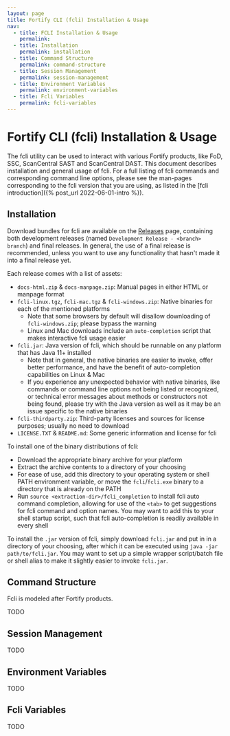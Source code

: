 ```yaml
---
layout: page
title: Fortify CLI (fcli) Installation & Usage
nav:
  - title: FCLI Installation & Usage
    permalink:
  - title: Installation
    permalink: installation
  - title: Command Structure
    permalink: command-structure
  - title: Session Management
    permalink: session-management
  - title: Environment Variables
    permalink: environment-variables
  - title: Fcli Variables
    permalink: fcli-variables
---
```


# Fortify CLI (fcli) Installation & Usage
The fcli utility can be used to interact with various Fortify products, like FoD, SSC, ScanCentral SAST and ScanCentral DAST. This document describes installation and general usage of fcli. For a full listing of fcli commands and corresponding command line options, please see the man-pages corresponding to the fcli version that you are using, as listed in the [fcli introduction]({% post_url 2022-06-01-intro %}).

## Installation

Download bundles for fcli are available on the [Releases](https://github.com/fortify-ps/fcli/releases) page, containing both development releases (named `Development Release - <branch> branch`) and final releases. In general, the use of a final release is recommended, unless you want to use any functionality that hasn't made it into a final release yet.

Each release comes with a list of assets:
- `docs-html.zip` & `docs-manpage.zip`: Manual pages in either HTML or manpage format
- `fcli-linux.tgz`, `fcli-mac.tgz` & `fcli-windows.zip`: Native binaries for each of the mentioned platforms
    - Note that some browsers by default will disallow downloading of `fcli-windows.zip`; please bypass the warning
    - Linux and Mac downloads include an `auto-completion` script that makes interactive fcli usage easier
- `fcli.jar`: Java version of fcli, which should be runnable on any platform that has Java 11+ installed
    - Note that in general, the native binaries are easier to invoke, offer better performance, and have the benefit of auto-completion capabilities on Linux & Mac
    - If you experience any unexpected behavior with native binaries, like commands or command line options not being listed or recognized, or technical error messages about methods or constructors not being found, please try with the Java version as well as it may be an issue specific to the native binaries
- `fcli-thirdparty.zip`: Third-party licenses and sources for license purposes; usually no need to download
- `LICENSE.TXT` & `README.md`: Some generic information and license for fcli

To install one of the binary distributions of fcli:
- Download the appropriate binary archive for your platform
- Extract the archive contents to a directory of your choosing
- For ease of use, add this directory to your operating system or shell PATH environment variable, or move the `fcli`/`fcli.exe` binary to a directory that is already on the PATH
- Run `source <extraction-dir>/fcli_completion` to install fcli auto command completion, allowing for use of the `<tab>` to get suggestions for fcli command and option names. You may want to add this to your shell startup script, such that fcli auto-completion is readily available in every shell

To install the `.jar` version of fcli, simply download `fcli.jar` and put in in a directory of your choosing, after which it can be executed using `java -jar path/to/fcli.jar`. You may want to set up a simple wrapper script/batch file or shell alias to make it slightly easier to invoke `fcli.jar`.

## Command Structure

Fcli is modeled after Fortify products.

TODO

## Session Management

TODO

## Environment Variables

TODO

## Fcli Variables

TODO

<br/><br/><br/><br/><br/><br/><br/><br/><br/><br/>
<br/><br/><br/><br/><br/><br/><br/><br/><br/><br/>
<br/><br/><br/><br/><br/><br/><br/><br/><br/><br/>
<br/><br/><br/><br/><br/><br/><br/><br/><br/><br/>
<br/><br/><br/><br/><br/><br/><br/><br/><br/><br/>

